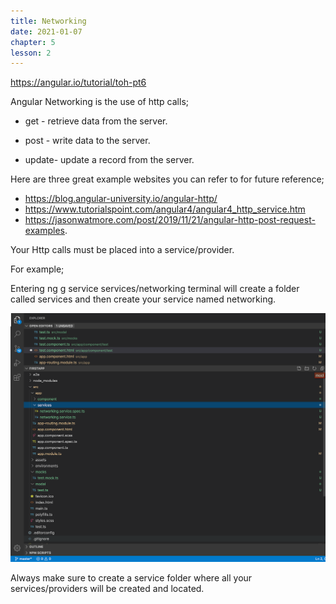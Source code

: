 ```yaml
---
title: Networking
date: 2021-01-07
chapter: 5
lesson: 2
---
```


https://angular.io/tutorial/toh-pt6

Angular Networking is the use of http calls;

* get - retrieve data from the server.

* post - write data to the server.

* update- update a record from the server. 

  

Here are three great example websites you can refer to for future reference;

* https://blog.angular-university.io/angular-http/
* https://www.tutorialspoint.com/angular4/angular4_http_service.htm
* https://jasonwatmore.com/post/2019/11/21/angular-http-post-request-examples.

Your Http calls must be placed into a service/provider.

For example;

Entering  ng g service services/networking terminal will create a folder called services and then create your service named networking. 

![networking](images/networking/networking.png)

Always make sure to create a service folder where all your services/providers will be created and located.
